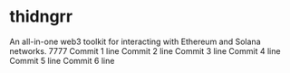 # thidngrr
An all-in-one web3 toolkit for interacting with Ethereum and Solana networks. 7777
Commit 1 line
Commit 2 line
Commit 3 line
Commit 4 line
Commit 5 line
Commit 6 line
